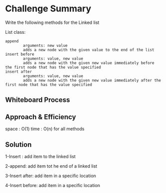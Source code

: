 # Challenge Summary
<!-- Description of the challenge -->
Write the following methods for the Linked list

List class:

    append
            arguments: new value
            adds a new node with the given value to the end of the list
    insert before
            arguments: value, new value
            adds a new node with the given new value immediately before the first node that has the value specified
    insert after
            arguments: value, new value
            adds a new node with the given new value immediately after the first node that has the value specified

## Whiteboard Process
<!-- Embedded whiteboard image -->

## Approach & Efficiency
<!-- What approach did you take? Why? What is the Big O space/time for this approach? -->
space : O(1) time : O(n) for all methods
## Solution
<!-- Show how to run your code, and examples of it in action -->
1-Insert : add item to the linked list

2-append: add item tot he end of a linked list

3-Insert after: add item in a specific location


4-Insert before: add item in a specific location

